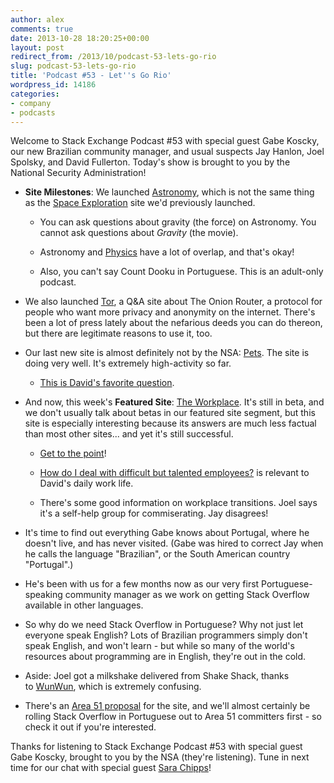 ```yaml
---
author: alex
comments: true
date: 2013-10-28 18:20:25+00:00
layout: post
redirect_from: /2013/10/podcast-53-lets-go-rio
slug: podcast-53-lets-go-rio
title: 'Podcast #53 - Let''s Go Rio'
wordpress_id: 14186
categories:
- company
- podcasts
---
```


Welcome to Stack Exchange Podcast #53 with special guest Gabe Koscky, our new Brazilian community manager, and usual suspects Jay Hanlon, Joel Spolsky, and David Fullerton. Today's show is brought to you by the National Security Administration!



	
  * **Site Milestones**: We launched [Astronomy](http://astronomy.stackexchange.com/), which is not the same thing as the [Space Exploration](http://space.stackexchange.com/) site we'd previously launched.

	
    * You can ask questions about gravity (the force) on Astronomy. You cannot ask questions about _Gravity_ (the movie).

	
    * Astronomy and [Physics](http://physics.stackexchange.com/) have a lot of overlap, and that's okay!

	
    * Also, you can't say Count Dooku in Portuguese. This is an adult-only podcast.




	
  * We also launched [Tor](http://tor.stackexchange.com/), a Q&A site about The Onion Router, a protocol for people who want more privacy and anonymity on the internet. There's been a lot of press lately about the nefarious deeds you can do thereon, but there are legitimate reasons to use it, too.

	
  * Our last new site is almost definitely not by the NSA: [Pets](http://pets.stackexchange.com/). The site is doing very well. It's extremely high-activity so far.

	
    * [This is David's favorite question](http://pets.stackexchange.com/questions/519/how-much-purring-is-too-much-purring).




	
  * And now, this week's **Featured Site**: [The Workplace](http://workplace.stackexchange.com/). It's still in beta, and we don't usually talk about betas in our featured site segment, but this site is especially interesting because its answers are much less factual than most other sites... and yet it's still successful.

	
    * [Get to the point](http://workplace.stackexchange.com/questions/9283/how-can-i-tell-people-to-get-to-the-point)!

	
    * [How do I deal with difficult but talented employees?](http://workplace.stackexchange.com/questions/1963/how-do-i-deal-with-difficult-but-talented-employees) is relevant to David's daily work life.

	
    * There's some good information on workplace transitions. Joel says it's a self-help group for commiserating. Jay disagrees!




	
  * It's time to find out everything Gabe knows about Portugal, where he doesn't live, and has never visited. (Gabe was hired to correct Jay when he calls the language "Brazilian", or the South American country "Portugal".)

	
  * He's been with us for a few months now as our very first Portuguese-speaking community manager as we work on getting Stack Overflow available in other languages.

	
  * So why do we need Stack Overflow in Portuguese? Why not just let everyone speak English? Lots of Brazilian programmers simply don't speak English, and won't learn - but while so many of the world's resources about programming are in English, they're out in the cold.

	
  * Aside: Joel got a milkshake delivered from Shake Shack, thanks to [WunWun](http://wunwun.com/), which is extremely confusing.

	
  * There's an [Area 51 proposal](http://area51.stackexchange.com/proposals/23539/stack-overflow-in-portuguese) for the site, and we'll almost certainly be rolling Stack Overflow in Portuguese out to Area 51 committers first - so check it out if you're interested.


Thanks for listening to Stack Exchange Podcast #53 with special guest Gabe Koscky, brought to you by the NSA (they're listening). Tune in next time for our chat with special guest [Sara Chipps](http://sarajchipps.com/)!




